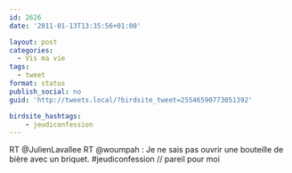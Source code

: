 ```yaml
---
id: 2626
date: '2011-01-13T13:35:56+01:00'

layout: post
categories:
  - Vis ma vie
tags:
  - tweet
format: status
publish_social: no
guid: 'http://tweets.local/?birdsite_tweet=25546590773051392'

birdsite_hashtags:
    - jeudiconfession
---
```


RT @JulienLavallee RT @woumpah : Je ne sais pas ouvrir une bouteille de bière avec un briquet. #jeudiconfession // pareil pour moi